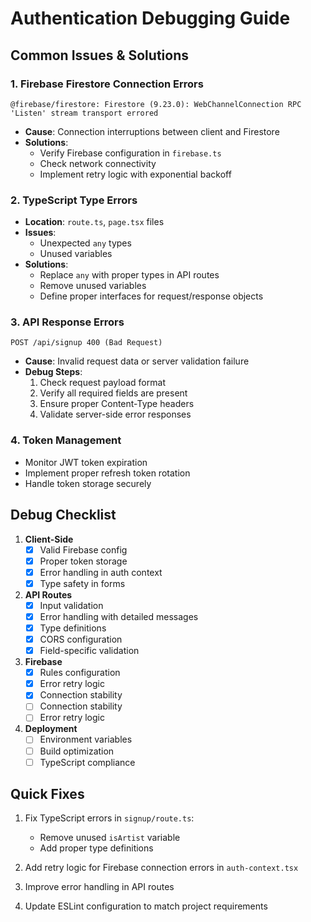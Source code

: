 
# Authentication Debugging Guide

## Common Issues & Solutions

### 1. Firebase Firestore Connection Errors
```
@firebase/firestore: Firestore (9.23.0): WebChannelConnection RPC 'Listen' stream transport errored
```
- **Cause**: Connection interruptions between client and Firestore
- **Solutions**:
  - Verify Firebase configuration in `firebase.ts`
  - Check network connectivity
  - Implement retry logic with exponential backoff

### 2. TypeScript Type Errors
- **Location**: `route.ts`, `page.tsx` files
- **Issues**:
  - Unexpected `any` types
  - Unused variables
- **Solutions**:
  - Replace `any` with proper types in API routes
  - Remove unused variables
  - Define proper interfaces for request/response objects

### 3. API Response Errors
```
POST /api/signup 400 (Bad Request)
```
- **Cause**: Invalid request data or server validation failure
- **Debug Steps**:
  1. Check request payload format
  2. Verify all required fields are present
  3. Ensure proper Content-Type headers
  4. Validate server-side error responses

### 4. Token Management
- Monitor JWT token expiration
- Implement proper refresh token rotation
- Handle token storage securely

## Debug Checklist

1. **Client-Side**
   - [x] Valid Firebase config
   - [x] Proper token storage
   - [x] Error handling in auth context
   - [x] Type safety in forms

2. **API Routes**
   - [x] Input validation
   - [x] Error handling with detailed messages
   - [x] Type definitions
   - [x] CORS configuration
   - [x] Field-specific validation

3. **Firebase**
   - [x] Rules configuration
   - [x] Error retry logic
   - [x] Connection stability
   - [ ] Connection stability
   - [ ] Error retry logic

4. **Deployment**
   - [ ] Environment variables
   - [ ] Build optimization
   - [ ] TypeScript compliance

## Quick Fixes

1. Fix TypeScript errors in `signup/route.ts`:
   - Remove unused `isArtist` variable
   - Add proper type definitions

2. Add retry logic for Firebase connection errors in `auth-context.tsx`

3. Improve error handling in API routes

4. Update ESLint configuration to match project requirements
